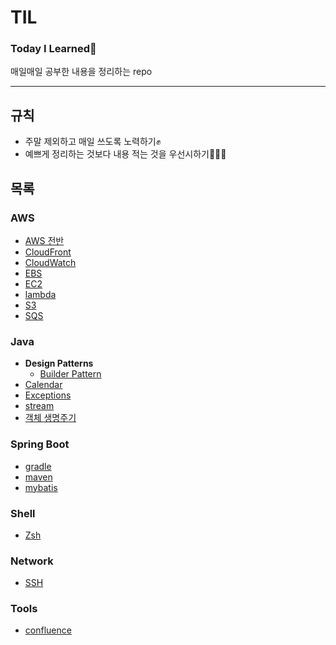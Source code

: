 # TIL

### Today I Learned🌷
매일매일 공부한 내용을 정리하는 repo

---

## 규칙
* 주말 제외하고 매일 쓰도록 노력하기✊
* 예쁘게 정리하는 것보다 내용 적는 것을 우선시하기👩🏻‍💻

## 목록

### AWS
* [AWS 전반](/aws/aws.md)
* [CloudFront](/aws/cloudfront.md)
* [CloudWatch](/aws/cloudwatch.md)
* [EBS](/aws/ebs.md)
* [EC2](/aws/ec2.md)
* [lambda](/aws/lambda.md)
* [S3](/aws/s3.md)
* [SQS](/aws/sqs.md)

### Java
* **Design Patterns**
    * [Builder Pattern](/java/design-pattern/builder-pattern.md)
* [Calendar](/java/calendar.md)
* [Exceptions](/java/exceptions.md)
* [stream](/java/stream.md)
* [객체 생명주기](/java/life-cycle-of-objects.md)

### Spring Boot
* [gradle](/spring-boot/gradle.md)
* [maven](/spring-boot/maven.md)
* [mybatis](/spring-boot/mybatis.md)

### Shell
* [Zsh](/shell/zsh.md)

### Network
* [SSH](/network/ssh.md)

### Tools
* [confluence](/atlassian/confluence.md)